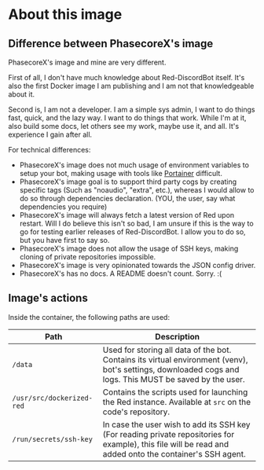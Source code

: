 # About this image

## Difference between PhasecoreX's image

PhasecoreX's image and mine are very different.

First of all, I don't have much knowledge about Red-DiscordBot itself. It's also the first Docker image I am publishing and I am not that knowledgeable about it.

Second is, I am not a developer. I am a simple sys admin, I want to do things fast, quick, and the lazy way. I want to do things that work. While I'm at it, also build some docs, let others see my work, maybe use it, and all. It's experience I gain after all.

For technical differences:

- PhasecoreX's image does not much usage of environment variables to setup your bot, making usage with tools like [Portainer](https://www.portainer.io/) difficult.
- PhasecoreX's image goal is to support third party cogs by creating specific tags (Such as "noaudio", "extra", etc.), whereas I would allow to do so through dependencies declaration. (YOU, the user, say what dependencies you require)
- PhasecoreX's image will always fetch a latest version of Red upon restart. Will I do believe this isn't so bad, I am unsure if this is the way to go for testing earlier releases of Red-DiscordBot. I allow you to do so, but you have first to say so.
- PhasecoreX's image does not allow the usage of SSH keys, making cloning of private repositories impossible.
- PhasecoreX's image is very opinionated towards the JSON config driver.
- PhasecoreX's has no docs. A README doesn't count. Sorry. :(

## Image's actions

Inside the container, the following paths are used:

| Path                      | Description                                                                                                                                               |
| ------------------------- | --------------------------------------------------------------------------------------------------------------------------------------------------------- |
| `/data`                   | Used for storing all data of the bot. Contains its virtual environment (venv), bot's settings, downloaded cogs and logs. This MUST be saved by the user.  |
| `/usr/src/dockerized-red` | Contains the scripts used for launching the Red instance. Available at `src` on the code's repository.                                                    |
| `/run/secrets/ssh-key`    | In case the user wish to add its SSH key (For reading private repositories for example), this file will be read and added onto the container's SSH agent. |

